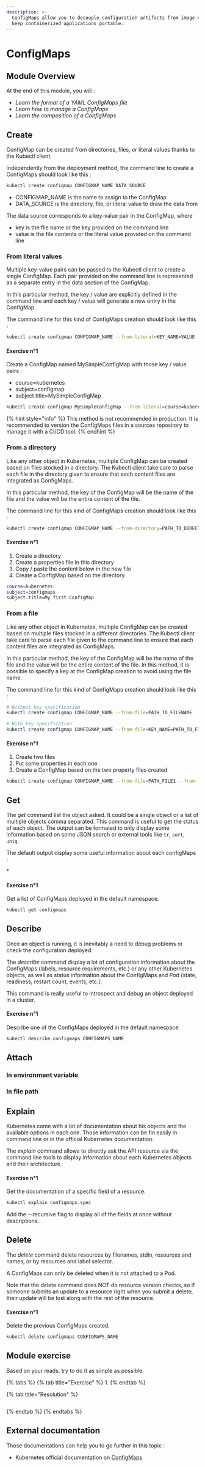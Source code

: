 ```yaml
---
description: >-
  ConfigMaps allow you to decouple configuration artifacts from image content to
  keep containerized applications portable.
---
```


# ConfigMaps

## Module Overview

At the end of this module, you will :

* _Learn the format of a YAML ConfigMaps file_
* _Learn how to manage a ConfigMaps_
* _Learn the composition of a ConfigMaps_

## Create

ConfigMap can be created from directories, files, or literal values thanks to the Kubectl client.

Independently from the deployment method, the command line to create a ConfigMaps should look like this :

```bash
kubectl create configmap CONFIGMAP_NAME DATA_SOURCE
```

* CONFIGMAP\_NAME is the name to assign to the ConfigMap 
* DATA\_SOURCE is the directory, file, or literal value to draw the data from

The data source corresponds to a key-value pair in the ConfigMap, where

* key is the file name or the key provided on the command line
* value is the file contents or the literal value provided on the command line

### From literal values

Multiple key-value pairs can be passed to the Kubectl client to create a single ConfigMap. Each pair provided on the command line is represented as a separate entry in the data section of the ConfigMap.

In this particular method, the key / value are explicitly defined in the command line and each key / value will generate a new entry in the ConfigMap.

The command line for this kind of ConfigMaps creation should look like this :

```bash
kubectl create configmap CONFIGMAP_NAME --from-literal=KEY_NAME=VALUE
```

#### Exercise n°1

Create a ConfigMap named MySimpleConfigMap with those key / value pairs :

* course=kubernetes
* subject=configmap
* subject.title=MySimpleConfigMap

```bash
kubectl create configmap MySimpleConfigMap --from-literal=course=kubernetes --from-literal=subject=configmap --from-literal=subject.title=MySimpleConfigMap
```

{% hint style="info" %}
This method is not recommended in production. It is recommended to version the ConfigMaps files in a sources repository to manage it with a CI/CD tool.
{% endhint %}

### From a directory

Like any other object in Kubernetes, multiple ConfigMap can be created based on files stocked in a directory. The Kubectl client take care to parse each file in the directory given to ensure that each content files are integrated as ConfigMaps.

In this particular method, the key of the ConfigMap will be the name of the file and the value will be the entire content of the file.

The command line for this kind of ConfigMaps creation should look like this :

```bash
kubectl create configmap CONFIGMAP_NAME --from-directory=PATH_TO_DIRECTORY
```

#### Exercise n°1

1. Create a directory
2. Create a properties file in this directory
3. Copy / paste the content below in the new file
4. Create a ConfigMap based on the directory

```bash
course=kubernetes
subject=configmaps
subject.title=My first ConfigMap
```

### From a file

Like any other object in Kubernetes, multiple ConfigMap can be created based on multiple files stocked in a different directories. The Kubectl client take care to parse each file given to the command line to ensure that each content files are integrated as ConfigMaps.

In this particular method, the key of the ConfigMap will be the name of the file and the value will be the entire content of the file. In this method, it is possible to specify a key at the ConfigMap creation to avoid using the file name.

The command line for this kind of ConfigMaps creation should look like this :

```bash
# Without key specification
kubectl create configmap CONFIGMAP_NAME --from-file=PATH_TO_FILENAME

# With key specification
kubectl create configmap CONFIGMAP_NAME --from-file=KEY_NAME=PATH_TO_FILENAME
```

#### Exercise n°1

1. Create two files
2. Put some properties in each one
3. Create a ConfigMap based on the two property files created

```bash
kubectl create configmap CONFIGMAP_NAME --from-file=PATH_FILE1 --from-file=PATH_FILE2
```

## Get

The _get_ command list the object asked. It could be a single object or a list of multiple objects comma separated. This command is useful to get the status of each object. The output can be formated to only display some information based on some JSON search or external tools like `tr`, `sort`, `uniq`.

The default output display some useful information about each configMaps :

\*

#### Exercise n°1

Get a list of ConfigMaps deployed in the default namespace.

```bash
kubectl get configmaps
```

## Describe

Once an object is running, it is inevitably a need to debug problems or check the configuration deployed.

The _describe_ command display a lot of configuration information about the ConfigMaps \(labels, resource requirements, etc.\) or any other Kubernetes objects, as well as status information about the ConfigMaps and Pod \(state, readiness, restart count, events, etc.\).

This command is really useful to introspect and debug an object deployed in a cluster.

#### Exercise n°1

Describe one of the ConfigMaps deployed in the default namespace.

```bash
kubectl describe configmaps CONFIGMAPS_NAME
```

## Attach

### In environment variable

### In file path

## Explain

Kubernetes come with a lot of documentation about his objects and the available options in each one. Those information can be fin easily in command line or in the official Kubernetes documentation.

The _explain_ command allows to directly ask the API resource via the command line tools to display information about each Kubernetes objects and their architecture.

#### Exercise n°1

Get the documentation of a specific field of a resource.

```bash
kubectl explain configmaps.spec
```

Add the --recursive flag to display all of the fields at once without descriptions.

## Delete

The _delete_ command delete resources by filenames, stdin, resources and names, or by resources and label selector.

A ConfigMaps can only be deleted when it is not attached to a Pod.

Note that the delete command does NOT do resource version checks, so if someone submits an update to a resource right when you submit a delete, their update will be lost along with the rest of the resource.

#### Exercise n°1

Delete the previous ConfigMaps created.

```bash
kubectl delete configmaps CONFIGMAPS_NAME
```

## Module exercise

Based on your reads, try to do it as simple as possible.

{% tabs %}
{% tab title="Exercise" %}
1.
{% endtab %}

{% tab title="Resolution" %}
```bash

```
{% endtab %}
{% endtabs %}

## External documentation

Those documentations can help you to go further in this topic :

* Kubernetes official documentation on [ConfigMaps](https://kubernetes.io/docs/tasks/configure-pod-container/configure-pod-configmap/)

